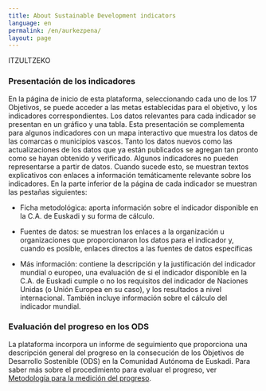 ```yaml
---
title: About Sustainable Development indicators
language: en
permalink: /en/aurkezpena/
layout: page
---
```


ITZULTZEKO


### Presentación de los indicadores

En la página de inicio de esta plataforma, seleccionando cada uno de los 17 Objetivos, se puede acceder a las metas establecidas para el objetivo, y los indicadores correspondientes. 
Los datos relevantes para cada indicador se presentan en un gráfico y una tabla. Esta presentación se complementa para algunos indicadores con un mapa interactivo que muestra los datos de las comarcas o municipios vascos. 
Tanto los datos nuevos como las actualizaciones de los datos que ya están publicados se agregan tan pronto como se hayan obtenido y verificado.
Algunos indicadores no pueden representarse a partir de datos. Cuando sucede esto, se muestran textos explicativos con enlaces a información temáticamente relevante sobre los indicadores.
En la parte inferior de la página de cada indicador se muestran las pestañas siguientes:

-	Ficha metodológica: aporta información sobre el indicador disponible en la C.A. de Euskadi y su forma de cálculo.
  
-	Fuentes de datos: se muestran los enlaces a la organización u organizaciones que proporcionaron los datos para el indicador y, cuando es posible, enlaces directos a las fuentes de datos específicas
  
-	Más información: contiene la descripción y la justificación del indicador mundial o europeo, una evaluación de si el indicador disponible en la C.A. de Euskadi cumple o no los requisitos del indicador de Naciones Unidas (o Unión Europea en su caso), y los resultados a nivel internacional. También incluye información sobre el cálculo del indicador mundial.

### Evaluación del progreso en los ODS

La plataforma incorpora un informe de seguimiento que proporciona una descripción general del progreso en la consecución de los Objetivos de Desarrollo Sostenible (ODS) en la Comunidad Autónoma de Euskadi. Para saber más sobre el procedimiento para evaluar el progreso, ver [Metodología para la medición del progreso](/es/metodologia/).
